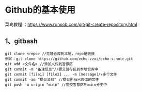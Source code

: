 # Github的基本使用

菜鸟教程 ：https://www.runoob.com/git/git-create-repository.html

## 1、gitbash

```shell
git clone <repo> //克隆仓库到本地，repo是链接
例如：git clone https://github.com/echo-zzxi/echo-s-note.git
git add <文件名> //添加文件到暂存区
git commit -m "备注信息"//提交暂存区到本地仓库中
git commit [file1] [file2] ... -m [message]//多个文件
git commit -am "提交消息" //提交所有已修改的文件
git push -u origin "main" //提交暂存区到main分支中


```





